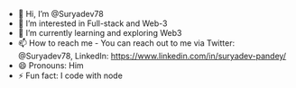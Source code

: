 - 👋 Hi, I’m @Suryadev78
- 👀 I’m interested in Full-stack and Web-3
- 🌱 I’m currently learning and exploring Web3
- 📫 How to reach me - You can reach out to me via Twitter: @Suryadev78, LinkedIn: https://www.linkedin.com/in/suryadev-pandey/
- 😄 Pronouns: Him
- ⚡ Fun fact: I code with node

<!---
Suryadev78/Suryadev78 is a ✨ special ✨ repository because its `README.md` (this file) appears on your GitHub profile.
You can click the Preview link to take a look at your changes.
--->
